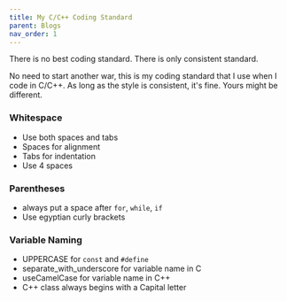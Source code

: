 ```yaml
---
title: My C/C++ Coding Standard
parent: Blogs
nav_order: 1
---
```


There is no best coding standard. There is only consistent standard.

No need to start another war, this is my coding standard that I use when I code
in C/C++. As long as the style is consistent, it's fine. Yours might be different.

### Whitespace
* Use both spaces and tabs
* Spaces for alignment
* Tabs for indentation
* Use 4 spaces

### Parentheses
* always put a space after ```for```, ```while```, ```if```
* Use egyptian curly brackets

### Variable Naming
* UPPERCASE for ```const``` and ```#define```
* separate_with_underscore for variable name in C
* useCamelCase for variable name in C++
* C++ class always begins with a Capital letter


